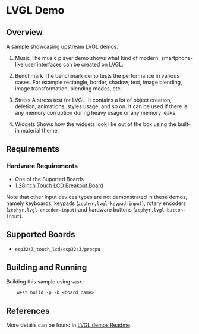 # LVGL Demo

## Overview

A sample showcasing upstream LVGL demos.

1. Music
   The music player demo shows what kind of modern, smartphone-like user interfaces can be created on LVGL.

2. Benchmark
   The benchmark demo tests the performance in various cases. For example rectangle, border, shadow, text, image blending, image transformation, blending modes, etc.

3. Stress
   A stress test for LVGL. It contains a lot of object creation, deletion, animations, styles usage, and so on. It can be used if there is any memory corruption during heavy usage or any memory leaks.

4. Widgets
   Shows how the widgets look like out of the box using the built-in material theme.

## Requirements

### Hardware Requirements

* One of the Suported Boards
* [1.28inch Touch LCD Breakout Board](https://www.waveshare.com/1.28inch-Touch-LCD.htm)

Note that other input devices types are not demonstrated in these demos, namely keyboards, keypads (`zephyr,lvgl-keypad-input`), rotary encoders (`zephyr,lvgl-encoder-input`) and hardware buttons (`zephyr,lvgl-button-input`).

## Supported Boards

* `esp32s3_touch_lcd/esp32s3/procpu`

## Building and Running

Building this sample using `west`:

```shell
    west build -p -b <board_name>
```

## References

More details can be found in [LVGL demos Readme](https://github.com/zephyrproject-rtos/lvgl/blob/zephyr/demos/README.md).

